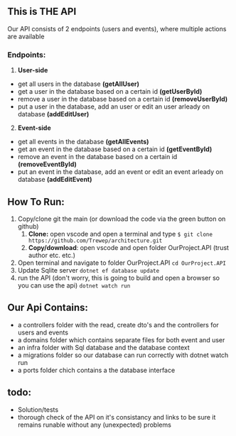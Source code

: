 ## This is THE API 
Our API consists of 2 endpoints (users and events), where multiple actions are available
### Endpoints:
1. **User-side**
- get all users in the database **(getAllUser)**
- get a user in the database based on a certain id **(getUserById)**
- remove a user in the database based on a certain id **(removeUserById)**
- put a user in the database, add an user or edit an user arleady on database **(addEditUser)**

2. **Event-side**
- get all events in the database **(getAllEvents)**
- get an event in the database based on a certain id **(getEventById)**
- remove an event in the database based on a certain id **(removeEventById)**
- put an event in the database, add an event or edit an event arleady on database **(addEditEvent)**

## How To Run:
1. Copy/clone git the main (or download the code via the green button on github)
    1. **Clone:** open vscode and open a terminal and type `$ git clone https://github.com/Trewep/architecture.git`
    2. **Copy/download**: open vscode and open folder OurProject.API (trust author etc. etc.) 
2. Open terminal and navigate to folder OurProject.API
    `cd OurProject.API`
3. Update Sqlite server 
    `dotnet ef database update`
4. run the API (don't worry, this is going to build and open a browser so you can use the api)
    `dotnet watch run`

## Our Api Contains:
- a controllers folder with the read, create dto's and the controllers for users and events
- a domains folder which contains separate files for both event and user
- an infra folder with Sql database and the database context
- a migrations folder so our database can run correctly with dotnet watch run
- a ports folder chich contains a the database interface

## todo:
- Solution/tests
- thorough check of the API on it's consistancy and links to be sure it remains runable without any (unexpected) problems